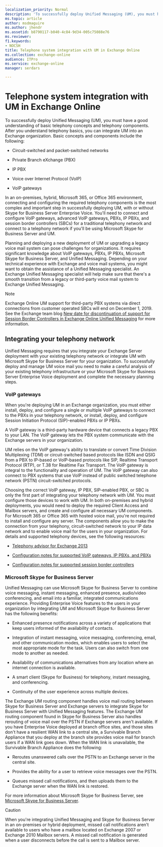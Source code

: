 ```yaml
---
localization_priority: Normal
description: 'To successfully deploy Unified Messaging (UM), you must have a good understanding of basic telephony concepts and telephony components. After you understand telephony basics, you can integrate UM into an Exchange organization. Basic concepts and components include the following:'
ms.topic: article
author: msdmaguire
ms.author: jhendr
ms.assetid: b8790117-b040-4c84-9d34-005c75088e76
ms.reviewer: 
f1.keywords:
- NOCSH
title: Telephone system integration with UM in Exchange Online
ms.collection: exchange-online
audience: ITPro
ms.service: exchange-online
manager: serdars

---
```


# Telephone system integration with UM in Exchange Online

To successfully deploy Unified Messaging (UM), you must have a good understanding of basic telephony concepts and telephony components. After you understand telephony basics, you can integrate UM into an Exchange organization. Basic concepts and components include the following:

- Circuit-switched and packet-switched networks

- Private Branch eXchange (PBX)

- IP PBX

- Voice over Internet Protocol (VoIP)

- VoIP gateways

In an on-premises, hybrid, Microsoft 365, or Office 365 environment, connecting and configuring the required telephony components is the most complex and important step in successfully deploying UM, with or without Skype for Business Server Enterprise Voice. You'll need to connect and configure VoIP gateways, advanced VoIP gateways, PBXs, IP PBXs, and session border controllers (SBCs) for a traditional telephony network and connect to a telephony network if you'll be using Microsoft Skype for Business Server and UM.

Planning and deploying a new deployment of UM or upgrading a legacy voice mail system can pose challenges for organizations. It requires significant knowledge about VoIP gateways, PBXs, IP PBXs, Microsoft Skype for Business Server, and Unified Messaging. Depending on your technical experience with Exchange and voice mail systems, you might want to obtain the assistance of a Unified Messaging specialist. An Exchange Unified Messaging specialist will help make sure that there's a smooth transition from a legacy or third-party voice mail system to Exchange Unified Messaging.

> [!NOTE]
> Exchange Online UM support for third-party PBX systems via direct connections from customer operated SBCs will end on December 1, 2019. See the Exchange team blog [New date for discontinuation of support for Session Border Controllers in Exchange Online Unified Messaging](https://techcommunity.microsoft.com/t5/Exchange-Team-Blog/New-date-for-discontinuation-of-support-for-Session-Border/ba-p/607853) for more information.

## Integrating your telephony network

Unified Messaging requires that you integrate your Exchange Server deployment with your existing telephony network or integrate UM with Microsoft Skype for Business Server for your organization. To successfully deploy and manage UM voice mail you need to make a careful analysis of your existing telephony infrastructure or your Microsoft Skype for Business Server Enterprise Voice deployment and complete the necessary planning steps.

### VoIP gateways

When you're deploying UM in an Exchange organization, you must either install, deploy, and configure a single or multiple VoIP gateways to connect to the PBXs in your telephony network, or install, deploy, and configure Session Initiation Protocol (SIP)-enabled PBXs or IP PBXs.

A VoIP gateway is a third-party hardware device that connects a legacy PBX to your LAN. The VoIP gateway lets the PBX system communicate with the Exchange servers in your organization.

UM relies on the VoIP gateway's ability to translate or convert Time Division Multiplexing (TDM) or circuit-switched based protocols like ISDN and QSIG from a PBX to IP-based or VoIP-based protocols like SIP, Realtime Transport Protocol (RTP), or T.38 for Realtime Fax Transport. The VoIP gateway is integral to the functionality and operation of UM. The VoIP gateway can also connect to PBX systems that use VoIP instead of public switched telephone network (PSTN) circuit-switched protocols.

Choosing the correct VoIP gateway, IP PBX, SIP-enabled PBX, or SBC is only the first part of integrating your telephony network with UM. You must configure those devices to work with UM. In both on-premises and hybrid deployments, you would need to deploy the required Client Access and Mailbox servers, and create and configure all necessary UM components. For Microsoft 365 or Office 365 with hosted voice mail, you're not required to install and configure any server. The components allow you to make the connection from your telephony, circuit-switched network to your IP data network and to enable voice mail for the users in your organization. For details and supported telephony devices, see the following resources:

- [Telephony advisor for Exchange 2013](telephony-advisor-for-exchange-2013.md)

- [Configuration notes for supported VoIP gateways, IP PBXs, and PBXs](configuration-notes-for-voip-gateways.md)

- [Configuration notes for supported session border controllers](configuration-notes-for-session-border-controllers.md)

### Microsoft Skype for Business Server

Unified Messaging can use Microsoft Skype for Business Server to combine voice messaging, instant messaging, enhanced presence, audio/video conferencing, and email into a familiar, integrated communications experience. Providing Enterprise Voice features to the users in your organization by integrating UM and Microsoft Skype for Business Server has the following benefits:

- Enhanced presence notifications across a variety of applications that keep users informed of the availability of contacts.

- Integration of instant messaging, voice messaging, conferencing, email, and other communication modes, which enables users to select the most appropriate mode for the task. Users can also switch from one mode to another as needed.

- Availability of communications alternatives from any location where an internet connection is available.

- A smart client (Skype for Business) for telephony, instant messaging, and conferencing.

- Continuity of the user experience across multiple devices.

The Exchange UM routing component handles voice mail routing between Skype for Business Server and Exchange servers to integrate Skype for Business Server with Unified Messaging features. The Exchange UM routing component found in Skype for Business Server also handles rerouting of voice mail over the PSTN if Exchange servers aren't available. If you have Enterprise Voice deployed at branch office sites, and those sites don't have a resilient WAN link to a central site, a Survivable Branch Appliance that you deploy at the branch site provides voice mail for branch users if a WAN link goes down. When the WAN link is unavailable, the Survivable Branch Appliance does the following:

- Reroutes unanswered calls over the PSTN to an Exchange server in the central site.

- Provides the ability for a user to retrieve voice messages over the PSTN.

- Queues missed call notifications, and then uploads them to the Exchange server when the WAN link is restored.

For more information about Microsoft Skype for Business Server, see [Microsoft Skype for Business Server](/SkypeForBusiness/skype-for-business-server-2019).

> [!CAUTION]
> When you're integrating Unified Messaging and Skype for Business Server in an on-premises or hybrid deployment, missed call notifications aren't available to users who have a mailbox located on Exchange 2007 or Exchange 2010 Mailbox servers. A missed call notification is generated when a user disconnects before the call is sent to a Mailbox server.